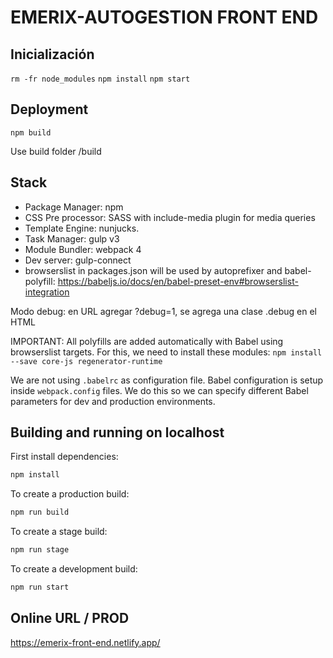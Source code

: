 # EMERIX-AUTOGESTION FRONT END

## Inicialización
`rm -fr node_modules`
`npm install`
`npm start`

## Deployment

`npm build`

Use build folder /build

## Stack

* Package Manager: npm
* CSS Pre processor: SASS with include-media plugin for media queries
* Template Engine: nunjucks.
* Task Manager: gulp v3
* Module Bundler: webpack 4
* Dev server: gulp-connect
* browserslist in packages.json will be used by autoprefixer and babel-polyfill: https://babeljs.io/docs/en/babel-preset-env#browserslist-integration


Modo debug: en URL agregar ?debug=1, se agrega una clase .debug en el HTML


IMPORTANT: All polyfills are added automatically with Babel using browserslist targets.
For this, we need to install these modules:
`npm install --save core-js regenerator-runtime`

We are not using `.babelrc` as configuration file. Babel configuration is setup inside `webpack.config` files.
We do this so we can specify different Babel parameters for dev and production environments.



## Building and running on localhost

First install dependencies:

```sh
npm install
```

To create a production build:

```sh
npm run build
```

To create a stage build:

```sh
npm run stage
```

To create a development build:

```sh
npm run start
```

## Online URL / PROD
https://emerix-front-end.netlify.app/
